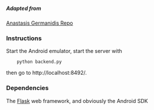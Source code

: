 ##### Adapted from 
[Anastasis Germanidis Repo](https://github.com/agermanidis/android-gps-ui)
### Instructions
Start the Android emulator, start the server with
```
    python backend.py
```
then go to http://localhost:8492/.

### Dependencies
The [Flask](http://flask.pocoo.org/) web framework, and obviously the Android SDK